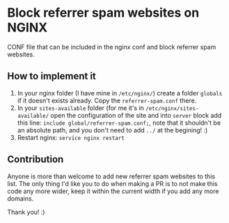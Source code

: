 # Block referrer spam websites on NGINX

CONF file that can be included in the nginx conf and block referrer spam websites.

## How to implement it
1. In your nginx folder (I have mine in `/etc/nginx/`) create a folder `globals` if it doesn't exists already. Copy the `referrer-spam.conf` there.
2. In your `sites-available` folder (for me it's in `/etc/nginx/sites-available/` open the configuration of the site and into `server` block add this line: `include global/referrer-spam.conf;`, note that it shouldn't be an absolute path, and you don't need to add `../` at the begining! :)
3. Restart nginx: `service nginx restart`

## Contribution
Anyone is more than welcome to add new referrer spam websites to this list. The only thing I'd like you to do when making a PR is to not make this code any more wider, keep it within the current width if you add any more domains.

Thank you! :)
